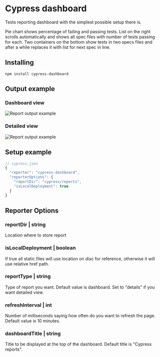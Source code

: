 # Cypress dashboard

Tests reporting dashboard with the simplest possible setup there is. 

Pie chart shows percentage of failing and passing 
tests. List on the right scrolls automatically and shows all spec files with number of tests passing for each. 
Two containers on the bottom show tests in two specs files and after a while replaces it with list for next spec in line.   

## Installing
```
npm install cypress-dashboard
```

## Output example

### Dashboard view
![Report output example](https://i.imgur.com/okiTt9v.gif)

### Detailed view
![Report output example](https://i.ibb.co/0XxWgMb/details-report.png)

## Setup example
```js
// cypress.json
{
  "reporter": "cypress-dashboard",
  "reporterOptions": {
    "reportDir": "cypress/reports",
    "isLocalDeployment": true
  }
}
```

## Reporter Options

### reportDir | string
Location where to store report

### isLocalDeployment | boolean
If true all static files will use location on disc for reference, otherwise it will use relative href path.

### reportType | string
Type of report you want. Default value is dashboard. Set to "details" if you want detailed view.

### refreshInterval | int
Number of milliseconds saying how often do you want to refresh the page. Default value is 10 minutes.

### dashboardTitle | string
Title to be displayed at the top of the dashboard. Default title is "Cypress reports".



